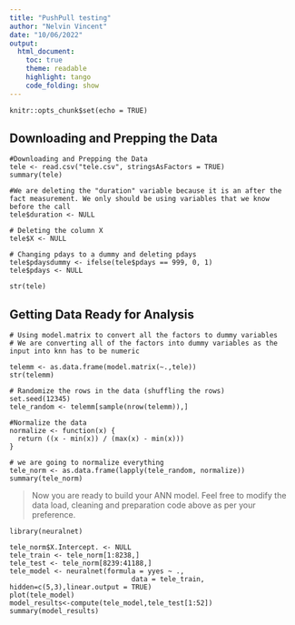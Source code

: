 ```yaml
---
title: "PushPull testing"
author: "Nelvin Vincent"
date: "10/06/2022"
output:
  html_document:
    toc: true
    theme: readable
    highlight: tango
    code_folding: show
---
```


```{r setup, include=FALSE}
knitr::opts_chunk$set(echo = TRUE)
```

## Downloading and Prepping the Data

```{r}
#Downloading and Prepping the Data
tele <- read.csv("tele.csv", stringsAsFactors = TRUE)
summary(tele)

#We are deleting the "duration" variable because it is an after the fact measurement. We only should be using variables that we know before the call
tele$duration <- NULL

# Deleting the column X
tele$X <- NULL

# Changing pdays to a dummy and deleting pdays
tele$pdaysdummy <- ifelse(tele$pdays == 999, 0, 1)
tele$pdays <- NULL

str(tele)
```

## Getting Data Ready for Analysis

```{r}
# Using model.matrix to convert all the factors to dummy variables
# We are converting all of the factors into dummy variables as the input into knn has to be numeric

telemm <- as.data.frame(model.matrix(~.,tele))
str(telemm)

# Randomize the rows in the data (shuffling the rows)
set.seed(12345)
tele_random <- telemm[sample(nrow(telemm)),]

#Normalize the data
normalize <- function(x) {
  return ((x - min(x)) / (max(x) - min(x)))
}

# we are going to normalize everything 
tele_norm <- as.data.frame(lapply(tele_random, normalize))
summary(tele_norm)
```


> Now you are ready to build your ANN model. Feel free to modify the data load, cleaning and preparation code above as per your preference.


```{r,cache=TRUE}
library(neuralnet)

tele_norm$X.Intercept. <- NULL
tele_train <- tele_norm[1:8238,]
tele_test <- tele_norm[8239:41188,]
tele_model <- neuralnet(formula = yyes ~ .,
                              data = tele_train, hidden=c(5,3),linear.output = TRUE)
plot(tele_model)
model_results<-compute(tele_model,tele_test[1:52])
summary(model_results)
```

